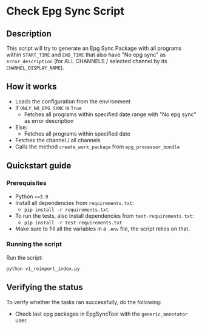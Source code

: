 # Check Epg Sync Script

## Description
This script will try to generate an Epg Sync Package with all programs
within `START_TIME` and `END_TIME` that also have "No epg sync"
as `error_description` (for ALL CHANNELS / selected channel by its
`CHANNEL_DISPLAY_NAME`). 

## How it works
- Loads the configuration from the environment
- If `ONLY_NO_EPG_SYNC` is `True`
    - Fetches all programs within specified date range with "No epg sync" as error description
- Else:
    - Fetches all programs within specified date
- Fetches the channel / all channels
- Calls the method `create_work_package` from `epg_processor_bundle`

## Quickstart guide
### Prerequisites
- Python `>=3.9`
- Install all dependencies from `requirements.txt`:
  - `pip install -r requirements.txt`
- To run the tests, also install dependencies from `test-requirements.txt`:
  - `pip install -r test-requirements.txt`
- Make sure to fill all the variables in a `.env` file, the script relies on that.

### Running the script
Run the script:
```shell
python v1_reimport_index.py
```

## Verifying the status
To verify whether the tasks ran successfully, do the following:
- Check last epg packages in EpgSyncTool with the `generic_annotator` user.
